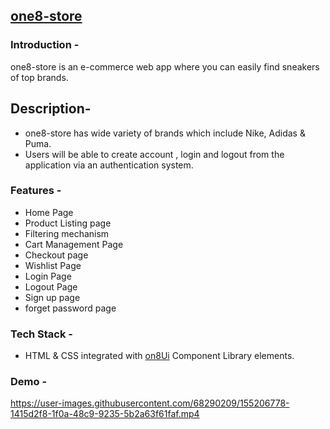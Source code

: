  ## [one8-store](https://one8-store.netlify.app/)

### Introduction -
one8-store is an e-commerce web app where you can easily find sneakers of top brands.

## Description-
 - one8-store has wide variety of brands which include Nike, Adidas & Puma.
 - Users will be able to create account , login and logout from the application via an authentication system. 
 

### Features - 
- Home Page
- Product Listing page
- Filtering mechanism
- Cart Management Page
- Checkout page
- Wishlist Page
- Login Page
- Logout Page
- Sign up page
- forget password page


### Tech Stack - 
- HTML & CSS integrated with [on8Ui](https://one8ui.netlify.app/) Component Library elements. 


### Demo - 


https://user-images.githubusercontent.com/68290209/155206778-1415d2f8-1f0a-48c9-9235-5b2a63f61faf.mp4



